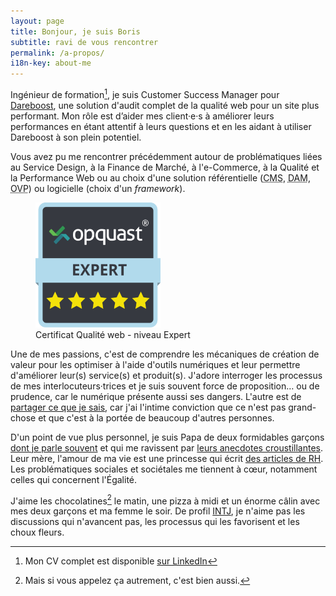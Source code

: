 ```yaml
---
layout: page
title: Bonjour, je suis Boris
subtitle: ravi de vous rencontrer
permalink: /a-propos/
i18n-key: about-me
---
```


Ingénieur de formation[^1], je suis <span lang="en">Customer Success Manager</span> pour [Dareboost](https://www.dareboost.com/ "Analyse de site Web, Test de Performance et Audit qualité - DareBoost"), une solution d'audit complet de la qualité web pour un site plus performant. Mon rôle est d’aider mes client·e·s à améliorer leurs performances en étant attentif à leurs questions et en les aidant à utiliser Dareboost à son plein potentiel.

Vous avez pu me rencontrer précédemment autour de problématiques liées au Service Design, à la Finance de Marché, à l'e-Commerce, à la Qualité et la Performance Web ou au choix d'une solution référentielle (<abbr lang="en" title="Content Management System">CMS</abbr>, <abbr lang="en" title="Digital Asset Management">DAM</abbr>, <abbr lang="en" title="Online Video Platform">OVP</abbr>) ou logicielle (choix d'un <em lang="en">framework</em>).

<figure>
  <a href="https://certified.opquast.com/certificate/V085B7/"><img role="img" src="/assets/images/shared/issuer_v085b7.svg" width="200" height="200" alt="Un certificat OpQuast composé de 5 étoiles, avec écrit &quote;Expert&quote;"></a>
  <figcaption>Certificat Qualité web - niveau Expert</figcaption>
</figure>

Une de mes passions, c'est de comprendre les mécaniques de création de valeur
pour les optimiser à l'aide d'outils numériques et leur permettre d'améliorer
leur(s) service(s) et produit(s). J'adore interroger les processus de mes
interlocuteurs·trices et je suis souvent force de proposition… ou de prudence,
car le numérique présente aussi ses dangers. L'autre est de
[partager ce que je sais](/partager/), car j'ai l'intime conviction que
ce n'est pas grand-chose et que c'est à la portée de beaucoup d'autres
personnes.

D'un point de vue plus personnel, je suis Papa de deux formidables garçons
[dont je parle souvent](/confs/mon-pire-client-a-cinq-ans/ 'Mon pire client a cinq ans | Boris Schapira')
et qui me ravissent par [leurs anecdotes croustillantes](/papa/). Leur mère,
l'amour de ma vie est une princesse qui écrit
[des articles de RH](https://libelilou.github.io/ 'Princesse RH'). Les
problématiques sociales et sociétales me tiennent à cœur, notamment celles qui
concernent l'Égalité.

J'aime les chocolatines[^choc] le matin, une pizza à midi et un énorme câlin
avec mes deux garçons et ma femme le soir. De profil
[INTJ](https://fr.wikipedia.org/wiki/INTJ), je n'aime pas les discussions qui
n'avancent pas, les processus qui les favorisent et les choux fleurs.

[^choc]: Mais si vous appelez ça autrement, c'est bien aussi.
[^1]: Mon CV complet est disponible [sur LinkedIn](https://www.linkedin.com/in/borisschapira/?locale=fr_FR 'CV de Boris SCHAPIRA sur LinkedIn')
